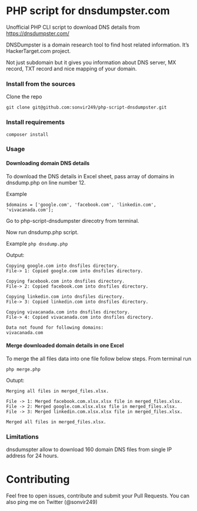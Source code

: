 # PHP script for dnsdumpster.com

Unofficial PHP CLI script to download DNS details from https://dnsdumpster.com/

DNSDumpster is a domain research tool to find host related information. It’s HackerTarget.com project.

Not just subdomain but it gives you information about DNS server, MX record, TXT record and nice mapping of your domain.


### Install from the sources
Clone the repo
```
git clone git@github.com:sonvir249/php-script-dnsdumpster.git
```

### Install requirements
```
composer install
```

### Usage
#### Downloading domain DNS details
To download the DNS details in Excel sheet, pass array of domains in dnsdump.php on line number 12.

Example 
```
$domains = ['google.com', 'facebook.com', 'linkedin.com', 'vivacanada.com'];
```
Go to php-script-dnsdumpster direcotry from terminal.

Now run dnsdump.php script.

Example ```php dnsdump.php```

Output:
```
Copying google.com into dnsfiles directory.
File-> 1: Copied google.com into dnsfiles directory.

Copying facebook.com into dnsfiles directory.
File-> 2: Copied facebook.com into dnsfiles directory.

Copying linkedin.com into dnsfiles directory.
File-> 3: Copied linkedin.com into dnsfiles directory.

Copying vivacanada.com into dnsfiles directory.
File-> 4: Copied vivacanada.com into dnsfiles directory.

Data not found for following domains:
vivacanada.com
```

#### Merge downloaded domain details in one Excel
To merge the all files data into one file follow below steps.
From terminal run 
```
php merge.php
```

Outupt:

```
Merging all files in merged_files.xlsx.

File -> 1: Merged facebook.com.xlsx.xlsx file in merged_files.xlsx.
File -> 2: Merged google.com.xlsx.xlsx file in merged_files.xlsx.
File -> 3: Merged linkedin.com.xlsx.xlsx file in merged_files.xlsx.

Merged all files in merged_files.xlsx.
```

### Limitations
dnsdumspter allow to download 160 domain DNS files from single IP address for 24 hours.


# Contributing
Feel free to open issues, contribute and submit your Pull Requests. You can also ping me on Twitter (@sonvir249)
